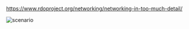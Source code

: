https://www.rdoproject.org/networking/networking-in-too-much-detail/

![scenario](https://www.rdoproject.org/images/neutron_architecture.png?1495114718)
